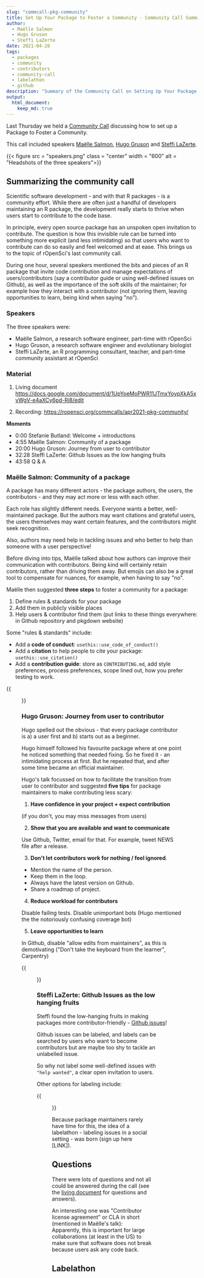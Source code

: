 ```yaml
---
slug: "commcall-pkg-community"
title: Set Up Your Package to Foster a Community - Community Call Summary
author:
  - Maëlle Salmon
  - Hugo Gruson
  - Steffi LaZerte
date: 2021-04-28
tags:
  - packages
  - community
  - contributors
  - community-call
  - labelathon
  - github
description: "Summary of the Community Call on Setting Up Your Package to Foster a Community"
output: 
  html_document:
    keep_md: true
---
```


Last Thursday we held a [Community Call](/commcalls/apr2021-pkg-community/) discussing how to set up a Package to Foster a Community. 

This call included speakers [Maëlle Salmon](/author/maëlle-salmon/), [Hugo Gruson](/author/hugo-gruson) and [Steffi LaZerte](/author/steffi-lazerte).

{{< figure src = "speakers.png" class = "center" width = "600" alt = "Headshots of the three speakers">}}



## Summarizing the community call

Scientific software development - and with that R packages - is a community effort. While there are often just a handful of developers maintaining an R package, the development really starts to thrive when users start to contribute to the code base. 

In principle, every open source package has an unspoken open invitation to contribute. The question is how this invisible rule can be turned into something more explicit (and less intimidating) so that users who want to contribute can do so easily and feel welcomed and at ease. This brings us to the topic of rOpenSci's last community call. 

During one hour, several  speakers mentioned the bits and pieces of an R package that invite code contribution and manage expectations of users/contributors (say a contributor guide or using well-defined issues on Github), as well as the importance of the soft skills of the maintainer; for example how they interact with a contributor (not ignoring them, leaving opportunities to learn, being kind when saying "no"). 


### Speakers

The three speakers were: 

- Maëlle Salmon, a research software engineer, part-time with rOpenSci
- Hugo Gruson, a research software engineer and evolutionary biologist
- Steffi LaZerte, an R programming consultant, teacher, and part-time community assistant at rOpenSci


### Material

1. Living document
https://docs.google.com/document/d/1UpYoeMoPWR11JTmxYoypXkA5xvWgV-e4aXCy6pd-Ri8/edit

2. Recording: https://ropensci.org/commcalls/apr2021-pkg-community/

**Moments** 

- 0:00 Stefanie Butland: Welcome + introductions
- 4:55 Maëlle Salmon: Community of a package
- 20:00 Hugo Gruson: Journey from user to contributor
- 32:28 Steffi LaZerte: Github Issues as the low hanging fruits
- 43:58 Q & A

### Maëlle Salmon: Community of a package

A package has many different actors - the package authors, the users, the contributors - and they may act more or less with each other. 

Each role has slightly different needs. Everyone wants a better, well-maintained package. But the authors may want citations and grateful users, the users themselves may want certain features, and the contributors might seek recognition. 

Also, authors may need help in tackling issues and who better to help than someone with a user perspective!

Before diving into tips, Maëlle talked about how authors can improve their communication with contributors. Being kind will certainly retain contributors, rather than driving them away. But emojis can also be a great tool to compensate for nuances, for example, when having to say "no". 

Maëlle then suggested **three steps** to foster a community for a package: 

1. Define rules & standards for your package
2. Add them in publicly visible places
3. Help users & contributor find them (put links to these things everywhere: in Github repository and pkgdown website)

Some "rules & standards" include: 

- Add a **code of conduct**: `usethis::use_code_of_conduct()`
- Add a **citation** to help people to cite your package: `usethis::use_citation()`
- Add a **contribution guide**: store as `CONTRIBUTING.md`, add style preferences, process preferences, scope lined out, how you prefer testing to work.

{{<figure src = "summary_maelle.png" class = "center" width = "600" alt = "Summary slide of Maelles talk.">}}



### Hugo Gruson: Journey from user to contributor

Hugo spelled out the obvious - that every package contributor is a) a user first and b) starts out as a beginner. 

Hugo himself followed his favourite package where at one point he noticed something that needed fixing. So he fixed it - an intimidating process at first. But he repeated that, and after some time became an official maintainer. 

Hugo's talk focussed on how to facilitate the transition from user to contributor and suggested **five tips** for package maintainers to make contributing less scary:

1) **Have confidence in your project + expect contribution**

(if you don't, you may miss messages from users)

2) **Show that you are available and want to communicate**

Use Github, Twitter, email for that. For example, tweet NEWS file after a release.

3) **Don't let contributors work for nothing / feel ignored**. 

- Mention the name of the person. 
- Keep them in the loop. 
- Always have the latest version on Github. 
- Share a roadmap of project. 

4) **Reduce workload for contributors**

Disable failing tests. Disable unimportant bots (Hugo mentioned the the notoriously confusing coverage bot)

5) **Leave opportunities to learn**

In Github, disable "allow edits from maintainers", as this is demotivating ("Don't take the keyboard from the learner", Carpentry)

{{<figure src = "summary_hugo.png" class = "center" width = "600" alt = "Summary slide of Hugo's talk.">}}



### Steffi LaZerte: Github Issues as the low hanging fruits

Steffi found the low-hanging fruits in making packages more contributor-friendly - [Github issues](https://github.com/issues)!

Github issues can be labeled, and labels can be searched by users who want to become contributors but are maybe too shy to tackle an unlabelled issue. 

So why not label some well-defined issues with `"help wanted"`, a clear open invitation to users. 

Other options for labeling include: 


{{<figure src = "summary_steffi.png" class = "center" width = "600" alt = "Alternative issue labels from Steffi's talk.">}}


Because package maintainers rarely have time for this, the idea of a labelathon - labeling issues in a social setting - was born (sign up here [LINK]).


## Questions

There were lots of questions and not all could be answered during the call (see the [living document](https://docs.google.com/document/d/1UpYoeMoPWR11JTmxYoypXkA5xvWgV-e4aXCy6pd-Ri8/edit) for questions and answers). 

An interesting one was "Contributor license agreement" or CLA in short (mentioned in Maëlle's talk): Apparently, this is important for large collaborations (at least in the US) to make sure that software does not break because users ask any code back.

## Labelathon
